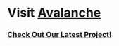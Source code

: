 # Visit [Avalanche](https://www.obsidianmg.cc/gd-team/)
### **[Check Out Our Latest Project!](https://cubiccommunity.github.io/WebLPS/lps-project/)**